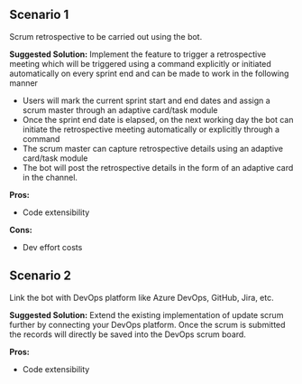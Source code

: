 ## Scenario 1

Scrum retrospective to be carried out using the bot.

**Suggested Solution:** Implement the feature to trigger a retrospective meeting which will be triggered using a command explicitly or initiated automatically on every sprint end and can be made to work in the following manner
- Users will mark the current sprint start and end dates and assign a scrum master through an adaptive card/task module
- Once the sprint end date is elapsed, on the next working day the bot can initiate the retrospective meeting automatically or explicitly through a command
- The scrum master can capture retrospective details using an adaptive card/task module
- The bot will post the retrospective details in the form of an adaptive card in the channel.

**Pros:** 
- Code extensibility

**Cons:** 
- Dev effort costs


## Scenario 2 

Link the bot with DevOps platform like Azure DevOps, GitHub, Jira, etc. 

**Suggested Solution:** Extend the existing implementation of update scrum further by connecting your DevOps platform. Once the scrum is submitted the records will directly be saved into the DevOps scrum board. 

**Pros:** 
- Code extensibility 